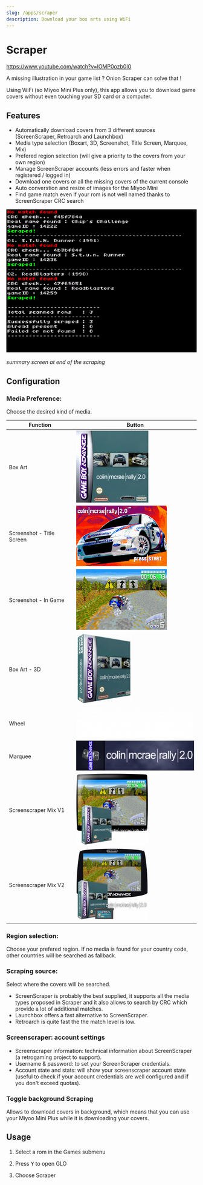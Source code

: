 ```yaml
---
slug: /apps/scraper
description: Download your box arts using WiFi
---
```


# Scraper

https://www.youtube.com/watch?v=lOMP0ozb0I0

A missing illustration in your game list ? Onion Scraper can solve that !

Using WiFi (so Miyoo Mini Plus only), this app allows you to download game covers without even touching your SD card or a computer.  

## Features

- Automatically download covers from 3 different sources (ScreenScraper, Retroarch and Launchbox)
- Media type selection (Boxart, 3D, Screenshot, Title Screen, Marquee, Mix)
- Prefered region selection (will give a priority to the covers from your own region)
- Manage ScreenScraper accounts (less errors and faster when registered / logged in)
- Download one covers or all the missing covers of the current console
- Auto converstion and resize of images for the Miyoo Mini
- Find game match even if your rom is not well named thanks to ScreenScraper CRC search


![](./assets/scraper.png)

*summary screen at end of the scraping*

## Configuration


### Media Preference: 
Choose the desired kind of media.

| Function        | Button                              |
| --------------- | ----------------------------------- |
| Box Art |![](./assets/scraper_2dbox.png) |    |
| Screenshot - Title Screen |![](./assets/scraper_screentitle.png)|
| Screenshot - In Game |![](./assets/scraper_screenshot.png) |
| Box Art - 3D |![](./assets/scraper_3dbox.png)      |
| Wheel |![](./assets/scraper_wheel.png)    |
| Marquee |![](./assets/scraper_marquee.png)    |
| Screenscraper Mix V1  |![](./assets/scraper_mix1.png)       |
| Screenscraper Mix V2  |![](./assets/scraper_mix2.png)       |

### Region selection:
Choose your prefered region. If no media is found for your country code, other countries will be searched as fallback.



### Scraping source:
Select where the covers will be searched.
- ScreenScraper is probably the best supplied, it supports all the media types proposed in Scraper and it also allows to search by CRC which provide a lot of additional matches.
- Launchbox offers a fast alternative to ScreenScraper.
- Retroarch is quite fast the the match level is low.

### Screenscraper: account settings

- Screenscraper information: technical information about ScreenScraper (a retrogaming project to support).
- Username & password: to set your ScreenScraper credentials.
- Account state and stats: will show your screenscraper account state  (useful to check if your account credentials are well configured and if you don't exceed quotas).

### Toggle background Scraping

Allows to download covers in background, which means that you can use your Miyoo Mini Plus while it is downloading your covers.



## Usage

1. Select a rom in the Games submenu

2. Press <kbd>Y</kbd> to open GLO

3. Choose Scraper


